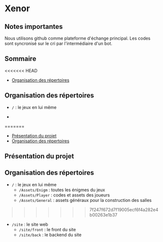 # Xenor

## Notes importantes

Nous utilisons github comme plateforme d'échange principal. Les codes sont syncronisé sur le cri par l'intermédiaire d'un bot.

## Sommaire
<<<<<<< HEAD
- [Organisation des répertoires](#file_organization)

## Organisation des répertoires<a id="file_organization"></a>

* ``/`` : le jeux en lui même
* ```` : 
=======
- [Présentation du projet](#project_presentation)
- [Organisation des répertoires](#file_organization)

## Présentation du projet


## Organisation des répertoires<a id="file_organization"></a>

* ``/`` : le jeux en lui même
    * ``/Assets/Enigm`` : toutes les énigmes du jeux
    * ``/Assets/Player`` : codes et assets des joueurs
    * ``/Assets/General`` : assets généraux pour la construction des salles

>>>>>>> 7f247f672d7f19005ecf6f4a282e4b00263e1b37
* ``/site`` : le site web
    * ``/site/front`` : le front du site
    * ``/site/back`` : le backend du site


